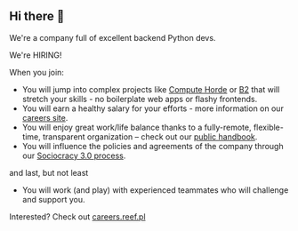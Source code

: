 ## Hi there 🐍

We're a company full of excellent backend Python devs.

We're HIRING!

When you join:

- You will jump into complex projects like [Compute Horde](https://github.com/backend-developers-ltd/ComputeHorde) or [B2](https://github.com/reef-technologies/B2_Command_Line_Tool) that will stretch your skills - no boilerplate web apps or flashy frontends.
- You will earn a healthy salary for your efforts - more information on our [careers site](https://careers.reef.pl/).
- You will enjoy great work/life balance thanks to a fully-remote, flexible-time, transparent organization – check out our [public handbook](https://github.com/reef-technologies/handbook).
- You will influence the policies and agreements of the company through our [Sociocracy 3.0 process](https://www.sociocracyforall.org/sociocracy/).

and last, but not least

- You will work (and play) with experienced teammates who will challenge and support you.

Interested? Check out [careers.reef.pl](https://careers.reef.pl/)
